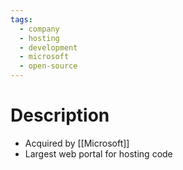 ```yaml
---
tags:
  - company
  - hosting
  - development
  - microsoft
  - open-source
---
```

# Description
- Acquired by [[Microsoft]]
- Largest web portal for hosting code